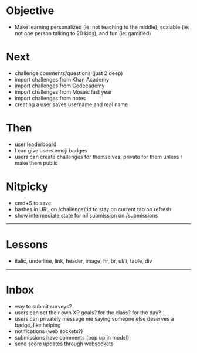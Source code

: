 # Objective

* Make learning personalized (ie: not teaching to the middle), scalable (ie: not one person talking to 20 kids), and fun (ie: gamified)

# Next

* challenge comments/questions (just 2 deep)
* import challenges from Khan Academy
* import challenges from Codecademy
* import challenges from Mosaic last year
* import challenges from notes
* creating a user saves username and real name

# Then

* user leaderboard
* I can give users emoji badges
* users can create challenges for themselves; private for them unless I make them public

# Nitpicky

* cmd+S to save
* hashes in URL on /challenge/:id to stay on current tab on refresh
* show intermediate state for nil submission on /submissions

---

# Lessons

* italic, underline, link, header, image, hr, br, ul/li, table, div

---

# Inbox

* way to submit surveys?
* users can set their own XP goals? for the class? for the day?
* users can privately message me saying someone else deserves a badge, like helping
* notifications (web sockets?)
* submissions have comments (pop up in model)
* send score updates through websockets
